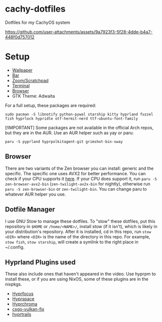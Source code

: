 # cachy-dotfiles
Dotfiles for my CachyOS system

https://github.com/user-attachments/assets/9a7923f3-5f28-4dde-b4a7-448f0d757012

# Setup
* [Wallpaper](https://github.com/dracula/wallpaper/blob/master/second-collection/illustrations/cat-and-bats/dracula-cat-bd93f9.png)
* [Bar](https://hyprpanel.com)
* [Zoom/Scratchpad](https://hyprland-community.github.io/pyprland/)
* [Terminal](https://sw.kovidgoyal.net/kitty/)
* [Browser](https://zen-browser.app)
* GTK Theme: Adwaita

For a full setup, these packages are required:
```
sudo pacman -S libnotify python-pywal starship kitty hyprland fuzzel fish hyprlock hypridle otf-hermit-nerd ttf-ubuntu-font-family
```

[!IMPORTANT]
Some packages are not available in the official Arch repos, but they are in the AUR. Use an AUR helper such as yay or paru:
```
paru -S pyprland hyprpolkitagent-git grimshot-bin-sway
```

## Browser
There are two variants of the Zen browser you can install: generic and the specific. The specific one uses AVX2 for better performance. You can check if your CPU supports it [here](https://docs.zen-browser.app/guides/generic-optimized#check-whether-your-device-supports-avx2).
If your CPU does support it, run `paru -S zen-browser-avx2-bin` (`zen-twilight-av2x-bin` for nightly), otherwise run `paru -S zen-browser-bin` or `zen-twilight-bin`. You can change paru to whatever AUR helper you use.

## Dotfile Manager
I use GNU Stow to manage these dotfiles. To "stow" these dotfiles, put this repository in `$HOME` or `/home/<NAME>/`, install stow (if it isn't), which is likely in your distribution's repository. After it is installed, cd in this repo, run `stow <DIR>` where `<DIR>` is the name of the directory in this repo. For example, `stow fish`, `stow starship`, will create a symlink to the right place in ~/.config.

## Hyprland Plugins used
These also include ones that haven't appeared in the video.
Use hyprpm to install these, or if you are using NixOS, some of these plugins are in the nixpkgs.

* [Hyprfocus](https://github.com/pyt0xic/hyprfocus)
* [Hyprspace](https://github.com/KZDKM/Hyprspace)
* [Hyprchroma](https://github.com/alexhulbert/Hyprchroma)
* [csgo-vulkan-fix](https://github.com/hyprwm/hyprland-plugins/tree/main/csgo-vulkan-fix)
* [hyprtrails](https://github.com/hyprwm/hyprland-plugins/tree/main/hyprtrails)
